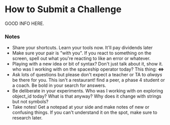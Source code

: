 # How to Submit a Challenge


GOOD INFO HERE.


### Notes

- Share your shortcuts. Learn your tools now. It'll pay dividends later
- Make sure your pair is "with you". If you react to something on the screen, spell out what you're reacting to like an error or whatever.
- Playing with a new idea or bit of syntax? Don't just talk about it, show it. who was I working with on the spaceship operator today? This thing: **<=>**
- Ask lots of questions but please don't expect a teacher or TA to *always* be there for you.  This isn't a restaurant! find a peer, a phase 4 student or a coach. Be bold in your search for answers.
- Be deliberate in your experiments. Who was I working with on exploring object_id today? What is that anyway? Why does it change with strings but not symbols?
- Take notes! Get a notepad at your side and make notes of new or confusing things. If you can't understand it on the spot, make sure to research later.
